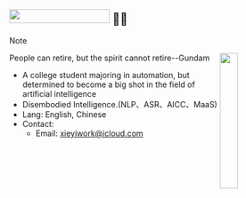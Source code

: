  ## <img width="180" height="25" src="https://glitch-art.vercel.app/api/simple?word=Hi%20I'm%20Shine&font=Doto" /> 🖖🏻

> [!NOTE]
> People can retire, but the spirit cannot retire--Gundam
> <img src="https://blog.246612.xyz/content/2025/06/gundam-arts.gif" width="25%" align="right">

- A college student majoring in automation, but determined to become a big shot in the field of artificial intelligence
- Disembodied Intelligence.(NLP、ASR、AICC、MaaS)
- Lang: English, Chinese
- Contact:
	- Email: [xieyiwork@icloud.com](mailto:xieyiwork@icloud.com)

